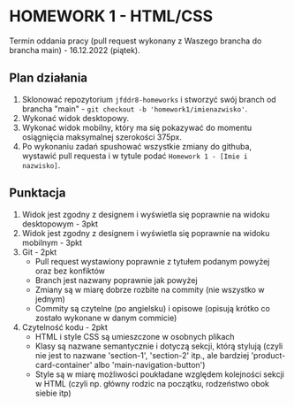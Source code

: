 # HOMEWORK 1 - HTML/CSS

Termin oddania pracy (pull request wykonany z Waszego brancha do brancha main) - 16.12.2022 (piątek).

## Plan działania

1. Sklonować repozytorium `jfddr8-homeworks` i stworzyć swój branch od brancha "main" - `git checkout -b 'homework1/imienazwisko'`.
2. Wykonać widok desktopowy.
3. Wykonać widok mobilny, który ma się pokazywać do momentu osiągnięcia maksymalnej szerokości 375px.
4. Po wykonaniu zadań spushować wszystkie zmiany do githuba, wystawić pull requesta i w tytule podać `Homework 1 - [Imie i nazwisko]`.

## Punktacja

1. Widok jest zgodny z designem i wyświetla się poprawnie na widoku desktopowym - 3pkt
2. Widok jest zgodny z designem i wyświetla się poprawnie na widoku mobilnym - 3pkt
3. Git - 2pkt
   - Pull request wystawiony poprawnie z tytułem podanym powyżej oraz bez konfiktów
   - Branch jest nazwany poprawnie jak powyżej
   - Zmiany są w miarę dobrze rozbite na commity (nie wszystko w jednym)
   - Commity są czytelne (po angielsku) i opisowe (opisują krótko co zostało wykonane w danym commicie)
4. Czytelność kodu - 2pkt
   - HTML i style CSS są umieszczone w osobnych plikach
   - Klasy są nazwane semantycznie i dotyczą sekcji, którą stylują (czyli nie jest to nazwane 'section-1', 'section-2' itp., ale bardziej 'product-card-container' albo 'main-navigation-button')
   - Style są w miarę możliwości poukładane względem kolejności sekcji w HTML (czyli np. główny rodzic na początku, rodzeństwo obok siebie itp)
